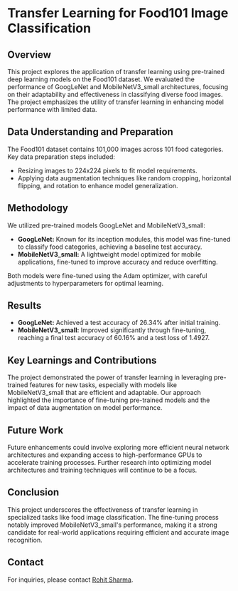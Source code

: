 # Transfer Learning for Food101 Image Classification

## Overview

This project explores the application of transfer learning using pre-trained deep learning models on the Food101 dataset. We evaluated the performance of GoogLeNet and MobileNetV3_small architectures, focusing on their adaptability and effectiveness in classifying diverse food images. The project emphasizes the utility of transfer learning in enhancing model performance with limited data.

## Data Understanding and Preparation

The Food101 dataset contains 101,000 images across 101 food categories. Key data preparation steps included:
- Resizing images to 224x224 pixels to fit model requirements.
- Applying data augmentation techniques like random cropping, horizontal flipping, and rotation to enhance model generalization.

## Methodology

We utilized pre-trained models GoogLeNet and MobileNetV3_small:
- **GoogLeNet:** Known for its inception modules, this model was fine-tuned to classify food categories, achieving a baseline test accuracy.
- **MobileNetV3_small:** A lightweight model optimized for mobile applications, fine-tuned to improve accuracy and reduce overfitting.

Both models were fine-tuned using the Adam optimizer, with careful adjustments to hyperparameters for optimal learning.

## Results

- **GoogLeNet:** Achieved a test accuracy of 26.34% after initial training.
- **MobileNetV3_small:** Improved significantly through fine-tuning, reaching a final test accuracy of 60.16% and a test loss of 1.4927.

## Key Learnings and Contributions

The project demonstrated the power of transfer learning in leveraging pre-trained features for new tasks, especially with models like MobileNetV3_small that are efficient and adaptable. Our approach highlighted the importance of fine-tuning pre-trained models and the impact of data augmentation on model performance.

## Future Work

Future enhancements could involve exploring more efficient neural network architectures and expanding access to high-performance GPUs to accelerate training processes. Further research into optimizing model architectures and training techniques will continue to be a focus.

## Conclusion

This project underscores the effectiveness of transfer learning in specialized tasks like food image classification. The fine-tuning process notably improved MobileNetV3_small's performance, making it a strong candidate for real-world applications requiring efficient and accurate image recognition.

## Contact

For inquiries, please contact [Rohit Sharma](https://www.linkedin.com/in/rohit-sharma-2459096002/).
